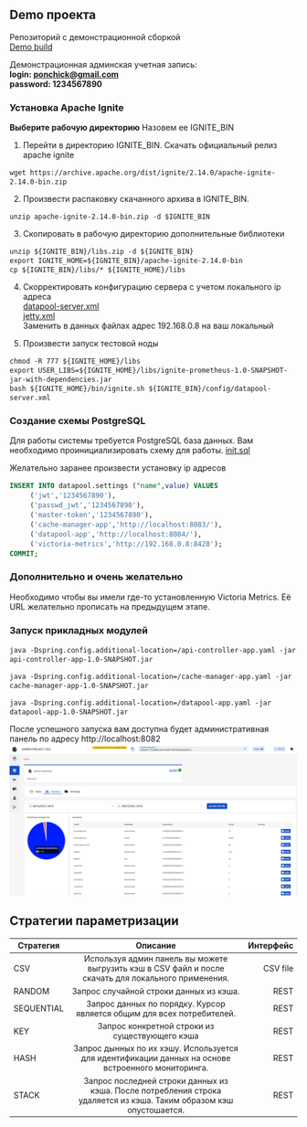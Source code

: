 ## Demo проекта
Репозиторий с демонстрационной сборкой \
[Demo build](https://github.com/SwirMix/amber-build/tree/main)

Демонстрационная админская учетная запись: \
<b>login: ponchick@gmail.com</b>\
<b>password: 1234567890</b>


### Установка Apache Ignite
<b>Выберите рабочую директорию</b>
Назовем ее IGNITE_BIN

1. Перейти в директорию IGNITE_BIN. Скачать официальный релиз apache ignite
```
wget https://archive.apache.org/dist/ignite/2.14.0/apache-ignite-2.14.0-bin.zip
```
2. Произвести распаковку скачанного архива в IGNITE_BIN.
```
unzip apache-ignite-2.14.0-bin.zip -d $IGNITE_BIN
```
3. Скопировать в рабочую директорию дополнительные библиотеки
```
unzip ${IGNITE_BIN}/libs.zip -d ${IGNITE_BIN}
export IGNITE_HOME=${IGNITE_BIN}/apache-ignite-2.14.0-bin
cp ${IGNITE_BIN}/libs/* ${IGNITE_HOME}/libs
```
4. Скорректировать конфигурацию сервера с учетом локального ip адреса\
   [datapool-server.xml](https://github.com/SwirMix/amber-build/blob/main/ignite/config/datapool-server.xml)\
   [jetty.xml](https://github.com/SwirMix/amber-build/blob/main/ignite/config/jetty.xml)\
   Заменить в данных файлах адрес 192.168.0.8 на ваш локальный

5. Произвести запуск тестовой ноды
```
chmod -R 777 ${IGNITE_HOME}/libs
export USER_LIBS=${IGNITE_HOME}/libs/ignite-prometheus-1.0-SNAPSHOT-jar-with-dependencies.jar
bash ${IGNITE_HOME}/bin/ignite.sh ${IGNITE_BIN}/config/datapool-server.xml
```

### Создание схемы PostgreSQL
Для работы системы требуется PostgreSQL база данных.
Вам необходимо проинициализировать схему для работы.
[init.sql](https://github.com/SwirMix/amber-build/blob/main/postgresql/2.%20Init%20Database/init.sql)

Желательно заранее произвести установку ip адресов
``` sql
INSERT INTO datapool.settings ("name",value) VALUES
	 ('jwt','1234567890'),
	 ('passwd_jwt','1234567890'),
	 ('master-token','1234567890'),
	 ('cache-manager-app','http://localhost:8083/'),
	 ('datapool-app','http://localhost:8084/'),
	 ('victoria-metrics','http://192.168.0.8:8428');
COMMIT;
```

### Дополнительно и очень желательно
Необходимо чтобы вы имели где-то установленную Victoria Metrics.
Её URL желательно прописать на предыдущем этапе.

### Запуск прикладных модулей

```
java -Dspring.config.additional-location=/api-controller-app.yaml -jar api-controller-app-1.0-SNAPSHOT.jar
```

```
java -Dspring.config.additional-location=/cache-manager-app.yaml -jar cache-manager-app-1.0-SNAPSHOT.jar
```

```
java -Dspring.config.additional-location=/datapool-app.yaml -jar datapool-app-1.0-SNAPSHOT.jar
```

После успешного запуска вам доступна будет административная панель по адресу http://localhost:8082\
![Image from alias](https://github.com/SwirMix/amber-build/blob/main/img/dashboard.png)

## Стратегии параметризации
| Стратегия   |                                                      Описание                                                       | Интерфейс |
|-------------|:-------------------------------------------------------------------------------------------------------------------:|----------:|
| CSV         |        Используя админ панель вы можете выгрузить кэш в CSV файл и после скачать для локального применения.         |  CSV file |
| RANDOM      |                                       Запрос случайной строки данных из кэша.                                       |      REST |
| SEQUENTIAL  |                       Запрос данных по порядку. Курсор является общим для всех потребителей.                        |      REST |      
| KEY         |                  Запрос конкретной строки из существующего кэша                                                     |      REST |
| HASH        |         Запрос дынных по их хэшу. Используется для идентификации данных на основе встроенного мониторинга.          |      REST |
| STACK       | Запрос последней строки данных из кэша. После потребления строка удаляется из кэша. Таким образом кэш опустошается. |      REST |
